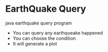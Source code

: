 # EarthQuake Query 
java earthquake query program<br>
 * You can query any earthqueake happened 
 * You can choose the condition
 * It will generate a plot
 
